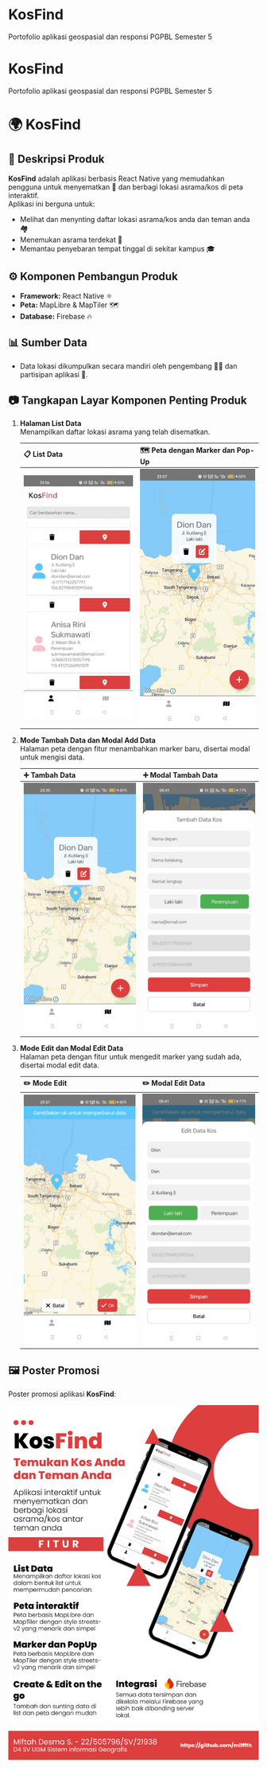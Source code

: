 # KosFind
Portofolio aplikasi geospasial dan responsi PGPBL Semester 5
# KosFind  
Portofolio aplikasi geospasial dan responsi PGPBL Semester 5  

# 🌍 KosFind  

## 📄 Deskripsi Produk  
**KosFind** adalah aplikasi berbasis React Native yang memudahkan pengguna untuk menyematkan 📍 dan berbagi lokasi asrama/kos di peta interaktif.  
Aplikasi ini berguna untuk:  
- Melihat dan menynting daftar lokasi asrama/kos anda dan teman anda 🏘️  
- Menemukan asrama terdekat 🧭  
- Memantau penyebaran tempat tinggal di sekitar kampus 🎓  

## ⚙️ Komponen Pembangun Produk  
- **Framework:** React Native ⚛️  
- **Peta:** MapLibre & MapTiler 🗺️  
- **Database:** Firebase 🔥  

## 📊 Sumber Data  
- Data lokasi dikumpulkan secara mandiri oleh pengembang 🧑‍💻 dan partisipan aplikasi 👥.  

## 📷 Tangkapan Layar Komponen Penting Produk  

1. **Halaman List Data**  
   Menampilkan daftar lokasi asrama yang telah disematkan.  

   | 📋 List Data | 🗺️ Peta dengan Marker dan Pop-Up |
   |--------------|----------------------------------|
   | ![List Data](./photos/listdata.jpg) | ![Peta dengan Marker](./photos/map.jpg) |

2. **Mode Tambah Data dan Modal Add Data**  
   Halaman peta dengan fitur menambahkan marker baru, disertai modal untuk mengisi data.  

   | ➕ Tambah Data | ➕ Modal Tambah Data |
   |---------------|----------------------|
   | ![Tambah Data](./photos/add_mode.jpg) | ![Modal Tambah Data](./photos/add_modal.jpg) |

3. **Mode Edit dan Modal Edit Data**  
   Halaman peta dengan fitur untuk mengedit marker yang sudah ada, disertai modal edit data.  

   | ✏️ Mode Edit | ✏️ Modal Edit Data |
   |--------------|---------------------|
   | ![Mode Edit](./photos/edit_mode.jpg) | ![Modal Edit Data](./photos/edit_modal.jpg) |  

## 🖼️ Poster Promosi  
Poster promosi aplikasi **KosFind**:  

![Promotional Poster](./photos/promotional_poster.png)  

